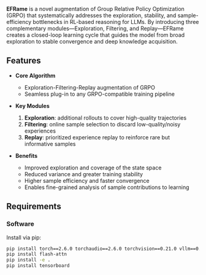 

**EFRame** is a novel augmentation of Group Relative Policy Optimization (GRPO) that systematically addresses the exploration, stability, and sample-efficiency bottlenecks in RL-based reasoning for LLMs. By introducing three complementary modules—Exploration, Filtering, and Replay—EFRame creates a closed-loop learning cycle that guides the model from broad exploration to stable convergence and deep knowledge acquisition.

## Features

- **Core Algorithm**  
  - Exploration-Filtering-Replay augmentation of GRPO  
  - Seamless plug-in to any GRPO-compatible training pipeline

- **Key Modules**  
  1. **Exploration**: additional rollouts to cover high-quality trajectories  
  2. **Filtering**: online sample selection to discard low-quality/noisy experiences  
  3. **Replay**: prioritized experience replay to reinforce rare but informative samples  

- **Benefits**  
  - Improved exploration and coverage of the state space  
  - Reduced variance and greater training stability  
  - Higher sample efficiency and faster convergence  
  - Enables fine-grained analysis of sample contributions to learning  

## Requirements

### Software

Install via pip:

```bash
pip install torch==2.6.0 torchaudio==2.6.0 torchvision==0.21.0 vllm==0.8.3 transformers==4.51.2
pip install flash-attn
pip install -e .
pip install tensorboard
